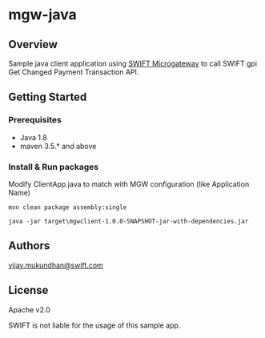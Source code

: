 # mgw-java

## Overview

Sample java client application using [SWIFT Microgateway](https://developer.swift.com/swift-microgateway) to call SWIFT gpi Get Changed Payment Transaction API.

## Getting Started

### Prerequisites

* Java 1.8
* maven 3.5.* and above

### Install & Run packages

Modify ClientApp.java to match with MGW configuration (like Application Name)
```
mvn clean package assembly:single

java -jar target\mgwclient-1.0.0-SNAPSHOT-jar-with-dependencies.jar
```

## Authors

vijay.mukundhan@swift.com

## License

Apache v2.0

SWIFT is not liable for the usage of this sample app.
